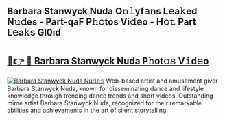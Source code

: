 ## Barbara Stanwyck Nuda O𝚗𝚕yf𝚊ns L𝚎a𝚔ed N𝚞𝚍es - Part-qaF P𝚑𝚘tos Vi𝚍𝚎o - H𝚘𝚝 Part L𝚎a𝚔s Gl0id

# <h2><a href="http://kfes8ff.oniu.top/?m=Barbara+Stanwyck+Nuda">🔗👉 🔴 Barbara Stanwyck Nuda P𝚑ot𝚘𝚜 V𝚒d𝚎o</a></h2>

[![Barbara Stanwyck Nuda Nu𝚍e𝚜](https://i.imgur.com/0qMVB7G.gif)](http://kfes8ff.oniu.top/?m=Barbara+Stanwyck+Nuda)
Web-based artist and amusement giver Barbara Stanwyck Nuda, known for disseminating dance and lifestyle knowledge through trending dance trends and short videos. Outstanding mime artist Barbara Stanwyck Nuda, recognized for their remarkable abilities and achievements in the art of silent storytelling.  

